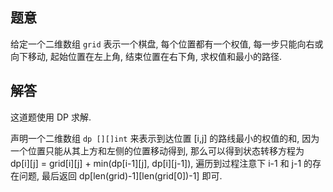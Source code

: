 ## 题意

给定一个二维数组 `grid` 表示一个棋盘, 每个位置都有一个权值, 每一步只能向右或向下移动, 起始位置在左上角, 结束位置在右下角, 求权值和最小的路径.

## 解答

这道题使用 DP 求解.

声明一个二维数组 `dp [][]int` 来表示到达位置 [i,j] 的路线最小的权值的和, 因为一个位置只能从其上方和左侧的位置移动得到, 那么可以得到状态转移方程为 dp[i][j] = grid[i][j] + min(dp[i-1][j], dp[i][j-1]), 遍历到过程注意下 i-1 和 j-1 的存在问题, 最后返回 dp[len(grid)-1][len(grid[0])-1] 即可.